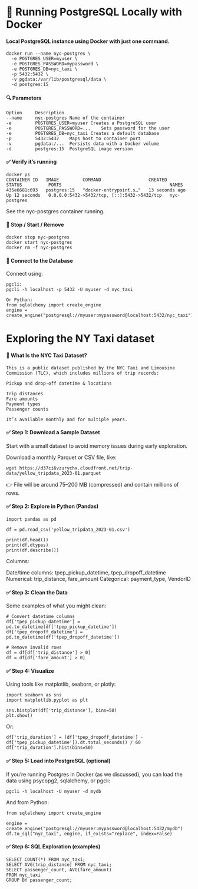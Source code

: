 # 🐳 Running PostgreSQL Locally with Docker
#### Local PostgreSQL instance using Docker with just one command.
```
docker run --name nyc-postgres \
  -e POSTGRES_USER=myuser \
  -e POSTGRES_PASSWORD=mypassword \
  -e POSTGRES_DB=nyc_taxi \
  -p 5432:5432 \
  -v pgdata:/var/lib/postgresql/data \
  -d postgres:15
```

#### 🔍 Parameters
```
Option	   Description
--name     nyc-postgres	Name of the container
-e         POSTGRES_USER=myuser	Creates a PostgreSQL user
-e         POSTGRES_PASSWORD=...	Sets password for the user
-e         POSTGRES_DB=nyc_taxi	Creates a default database
-p         5432:5432	Maps host to container port
-v         pgdata:/...	Persists data with a Docker volume
-d         postgres:15	PostgreSQL image version
```

#### ✅ Verify it’s running
```
docker ps
CONTAINER ID   IMAGE         COMMAND                  CREATED          STATUS          PORTS                                         NAMES
435e6681c693   postgres:15   "docker-entrypoint.s…"   13 seconds ago   Up 12 seconds   0.0.0.0:5432->5432/tcp, [::]:5432->5432/tcp   nyc-postgres
```
See the nyc-postgres container running.

#### 🛑 Stop / Start / Remove
```
docker stop nyc-postgres
docker start nyc-postgres
docker rm -f nyc-postgres
```

#### 🧪 Connect to the Database
Connect using:
```
pgcli:
pgcli -h localhost -p 5432 -U myuser -d nyc_taxi
```

```
Or Python:
from sqlalchemy import create_engine
engine = create_engine("postgresql://myuser:mypassword@localhost:5432/nyc_taxi")
```
# Exploring the NY Taxi dataset

#### 🚕 What Is the NYC Taxi Dataset?

```
This is a public dataset published by the NYC Taxi and Limousine Commission (TLC), which includes millions of trip records:

Pickup and drop-off datetime & locations

Trip distances
Fare amounts
Payment types
Passenger counts

It’s available monthly and for multiple years.
````

#### ✅ Step 1: Download a Sample Dataset
Start with a small dataset to avoid memory issues during early exploration.

Download a monthly Parquet or CSV file, like:

```
wget https://d37ci6vzurychx.cloudfront.net/trip-data/yellow_tripdata_2023-01.parquet
```
👉 File will be around 75–200 MB (compressed) and contain millions of rows.

#### ✅ Step 2: Explore in Python (Pandas)

```
import pandas as pd

df = pd.read_csv('yellow_tripdata_2023-01.csv')

print(df.head())
print(df.dtypes)
print(df.describe())
```

Columns:

Date/time columns: tpep_pickup_datetime, tpep_dropoff_datetime
Numerical: trip_distance, fare_amount
Categorical: payment_type, VendorID

#### ✅ Step 3: Clean the Data
Some examples of what you might clean:

```
# Convert datetime columns
df['tpep_pickup_datetime'] = pd.to_datetime(df['tpep_pickup_datetime'])
df['tpep_dropoff_datetime'] = pd.to_datetime(df['tpep_dropoff_datetime'])

# Remove invalid rows
df = df[df['trip_distance'] > 0]
df = df[df['fare_amount'] > 0]
```

#### ✅ Step 4: Visualize
Using tools like matplotlib, seaborn, or plotly:

```
import seaborn as sns
import matplotlib.pyplot as plt

sns.histplot(df['trip_distance'], bins=50)
plt.show()
```

Or:

```
df['trip_duration'] = (df['tpep_dropoff_datetime'] - df['tpep_pickup_datetime']).dt.total_seconds() / 60
df['trip_duration'].hist(bins=50)
```

#### ✅ Step 5: Load into PostgreSQL (optional)
If you’re running Postgres in Docker (as we discussed), you can load the data using psycopg2, sqlalchemy, or pgcli:

```
pgcli -h localhost -U myuser -d mydb
```
And from Python:

```
from sqlalchemy import create_engine

engine = create_engine("postgresql://myuser:mypassword@localhost:5432/mydb")
df.to_sql("nyc_taxi", engine, if_exists="replace", index=False)
```

#### ✅ Step 6: SQL Exploration (examples)

```
SELECT COUNT(*) FROM nyc_taxi;
SELECT AVG(trip_distance) FROM nyc_taxi;
SELECT passenger_count, AVG(fare_amount)
FROM nyc_taxi
GROUP BY passenger_count;
```

